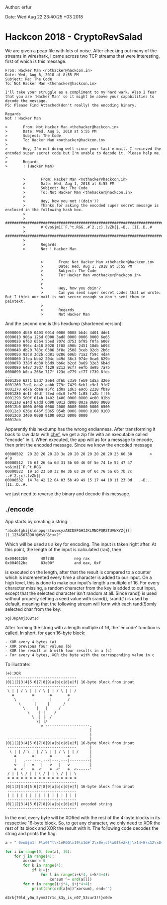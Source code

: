 Author: erfur

Date: Wed Aug 22 23:40:25 +03 2018

# Hackcon 2018 - CryptoRevSalad

We are given a pcap file with lots of noise. After checking out many of 
the streams in wireshark, I came across two TCP streams that were 
interesting, first of which is this message:

```
From: Hacker Man <nothacker@hackcon.in>
Date: Wed, Aug 6, 2018 at 8:55 PM
Subject: Re: The Code
To: Not Hacker Man <thehacker@hackcon.in>

I'll take your struggle as a compliment to my hard wark. Also I fear 
that you are 'Hacker Man' so it might be above your capabilities to 
decode the message.    
PS: Please Find Attached(don't really) the encoding binary.

Regards
Not ! Hacker Man

>       From: Not Hacker Man <thehacker@hackcon.in>
>       Date: Wed, Aug 5, 2018 at 5:55 PM
>       Subject: The Code
>       To: Hacker Man <nothacker@hackcon.in>
>
>       Hey, I'm not doing well since your last e-mail. I recieved the 
encoded super secret code but I'm unable to decode it. Please help me.
>
>       Regards
>       ! (Hacker Man)


        >       From: Hacker Man <nothacker@hackcon.in>
        >       Date: Wed, Aug 1, 2018 at 8:55 PM
        >       Subject: Re: The Code
        >       To: Not Hacker Man <thehacker@hackcon.in>
        >
        >       Hey, how you not !(doin')?
        >       Thanks for asking the encoded super secret message is enclosed in the following hash box.
        >
        >       ########################################################################################################################
        >       #`0vo&jm1[`F.^t.RGG..#`2.;c).lvZk{|.~B...[II..D..#
        >       ########################################################################################################################
        >
        >       Regards
        >       Not ! Hacker Man


                >       From: Not Hacker Man <thehacker@hackcon.in>
                >       Date: Wed, Aug 1, 2018 at 5:55 PM
                >       Subject: The Code
                >       To: Hacker Man <nothacker@hackcon.in>
                >
                >
                >       Hey, how you doin'?
                >       Can you send super secret codes that we wrote. But I think our mail is not secure enough so don't sent them in 
paintext.
                >
                >       Regards
                >       Not Hacker Man
```

And the second one is this hexdump (shortened version):

```
0000000 4b50 0403 0014 0000 0008 bb4c 4d01 dde1
0000010 906a 126d 0000 3ad8 0000 0006 0000 6e65
0000020 6f63 6564 5bed 707d d753 bf95 f0fa 6007
0000030 996c 4a18 8020 1f08 490b 2451 18db b093
0000040 db20 783c 0306 3f8e 2508 3ceb 92cb 2b6c
0000050 92c8 3d2b cd81 0286 606b 71a2 f59c 4da4
0000060 3fea bbb2 204c b49d 36c3 974e 0ca6 829b
0000070 338d dd38 b6d9 bb6e b2cd 3a69 32e3 6b4d
0000080 6487 29d7 f129 8212 9cf7 eefb de95 7a7b
0000090 b0ca 266e 717f f23d e779 cf77 f739 8fdc
...
0001250 62f1 b2d7 2e64 df6b c3a9 feb9 1d5a d26e
0001260 7cd1 eaa2 aabb 779c 7429 6eb1 e9c1 9fd7
0001270 ed7a cbaa a5fc 1d0a 1d63 e9c6 2228 fba9
0001280 de1f 46df f3ed e3c0 fe79 1c05 fa2b fff6
0001290 500f 014b 1402 1400 0000 0800 4c00 01bb
00012a0 e14d 6add 6d90 0012 d800 003a 0600 0000
00012b0 0000 0000 0000 2000 0000 0000 0000 6500
00012c0 636e 646f 5065 054b 0006 0000 0100 0100
00012d0 3400 0000 9100 0012 0000 0000          
00012db
```

Apparently this hexdump has the wrong endianness. After transforming it back to raw data with 
[chef](https://gchq.github.io/CyberChef/#recipe=From_Hexdump()Swap_endianness('Raw',2,false)),
 we get a zip file with an executable called "encode" in it. When 
executed, the app will as for a message to encode, then print the 
encoded message. Since we know the encoded message

```
00000502  20 20 20 20 20 3e 20 20 20 20 20 20 20 23 60 30        >       #`0
00000512  76 6f 26 6a 6d 31 5b 60 46 0f 5e 74 1e 52 47 47   vo&jm1[`F.^t.RGG
00000522  19 1d 23 60 32 0e 3b 63 29 0f 6c 76 5a 6b 7b 7c   ..#`2.;c).lvZk{|
00000532  14 7e 42 12 04 03 5b 49 49 15 17 44 10 11 23 0d   .~B...[II..D..#.
```

we just need to reverse the binary and decode this message.

## ./encode

App starts by creating a string:

```
"abcdefghijklmnopqrstuvwxyzABCDEFGHIJKLMNOPQRSTUVWXYZ{}[]()_1234567890!@#$%^&*<>?"
```

Which will be used as a key for encoding. The input is taken right after.
At this point, the length of the input is calculated (rax), then 

```
0x004012b9      48f7d8         neg rax
0x004012bc      83e00f         and eax, 0xf
```

is executed on the length, after that the result is compared to a counter
which is incremented every time a character is added to our input. On a
high level, this is done to make our input's length a multiple of 16.
For every character missing, a random character from the key is added to
out input, except that the selected character isn't random at all. Since
rand() is used without properly setting a seed value with srand(), 
srand(1) is used by default, meaning that the following stream will form
with each rand(!)omly selected char from the key:

```
xg)JHpAmj3QBY1d
```

After forming the string with a length multiple of 16, the 'encode'
function is called. In short, for each 16-byte block:

	- XOR every 4 bytes (a)
	- XOR previous four values (b)
	- XOR the result in b with four results in a (c)
	- For every 4 bytes, XOR the byte with the corresponding value in c
	
To illustrate:

```
(⊕):XOR
 -------------------------------
|0|1|2|3|4|5|6|7|8|9|a|b|c|d|e|f| 16-byte block from input
 -------------------------------
 \ | | / \ | | / \ | | / \ | | /
   ⊕        ⊕       ⊕       ⊕
    \       |       |       /
	  \      |     |      /
	    \     |   |     /
	      \    | |    /
			\  | |  /
			  \| |/
			    ⊕ --------------------.
			                          |
									  |
 -------------------------------      |
|0|1|2|3|4|5|6|7|8|9|a|b|c|d|e|f| 16-byte block from input
 -------------------------------      |
  \ | | / \ | | / \ | | / \ | | /     |
    ⊕       ⊕       ⊕       ⊕         |
    |   .---|---.---|---.---|---------|
    v   |   v   |   v   |   v         |
    ⊕  <'   ⊕  <'   ⊕  <'   ⊕  <------'
 / | | \ / | | \ / | | \ / | | \
 ⊕ ⊕ ⊕ ⊕ ⊕ ⊕ ⊕ ⊕ ⊕ ⊕ ⊕ ⊕ ⊕ ⊕ ⊕ ⊕
 -------------------------------
|0|1|2|3|4|5|6|7|8|9|a|b|c|d|e|f| 16-byte block from input
 -------------------------------
 | | | | | | | | | | | | | | | |
 -------------------------------
|0|1|2|3|4|5|6|7|8|9|a|b|c|d|e|f| encoded string
 -------------------------------
```

In the end, every byte will be XORed with the rest of the 4-byte blocks
in its respective 16-byte block. So, to get any character, we only need
to XOR the rest of its block and XOR the result with it. The following 
code decodes the string and prints the flag:

```python
a = "`0vo&jm1[`F\x0f^t\x1eRGG\x19\x1d#`2\x0e;c)\x0flvZk{|\x14~B\x12\x04\x03[II\x15\x17D\x10\x11"

for i in range(0, len(a), 16):
	for j in range(4):
		xorsum = 0
		for k in range(4):
			if k!=j:
				for l in range(i+k*4, i+k*4+4):
					xorsum ^= ord(a[l])
		for m in range(i+j*4, i+j*4+4):
			print(chr(ord(a[m])^xorsum), end='')
```

```
d4rk{70ld_y0u_5ymm37r1c_k3y_is_n07_53cur3!!}c0de
```
